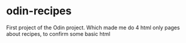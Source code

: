 # odin-recipes

First project of the Odin project. Which made me do 4 html only pages about recipes, to confirm some basic html 